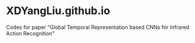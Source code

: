 # XDYangLiu.github.io
Codes for paper "Global Temporal Representation based CNNs for Infrared Action Recognition"
